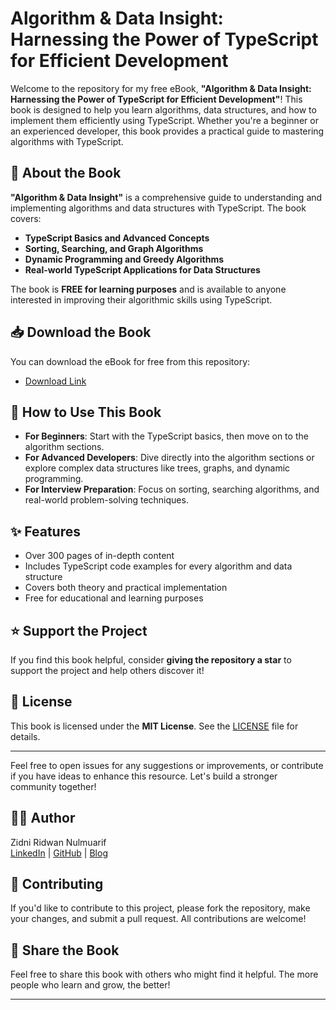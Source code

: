 # Algorithm & Data Insight: Harnessing the Power of TypeScript for Efficient Development

Welcome to the repository for my free eBook, **"Algorithm & Data Insight: Harnessing the Power of TypeScript for Efficient Development"**! This book is designed to help you learn algorithms, data structures, and how to implement them efficiently using TypeScript. Whether you're a beginner or an experienced developer, this book provides a practical guide to mastering algorithms with TypeScript.

## 📖 About the Book

**"Algorithm & Data Insight"** is a comprehensive guide to understanding and implementing algorithms and data structures with TypeScript. The book covers:

- **TypeScript Basics and Advanced Concepts**
- **Sorting, Searching, and Graph Algorithms**
- **Dynamic Programming and Greedy Algorithms**
- **Real-world TypeScript Applications for Data Structures**

The book is **FREE for learning purposes** and is available to anyone interested in improving their algorithmic skills using TypeScript.

## 📥 Download the Book

You can download the eBook for free from this repository:

- [Download Link](https://github.com/zidniryi/Algorithm-Data-Insight/blob/main/Algorithms%20%26%20Data%20Insight.pdf)

## 🔨 How to Use This Book

- **For Beginners**: Start with the TypeScript basics, then move on to the algorithm sections.
- **For Advanced Developers**: Dive directly into the algorithm sections or explore complex data structures like trees, graphs, and dynamic programming.
- **For Interview Preparation**: Focus on sorting, searching algorithms, and real-world problem-solving techniques.

## ✨ Features

- Over 300 pages of in-depth content
- Includes TypeScript code examples for every algorithm and data structure
- Covers both theory and practical implementation
- Free for educational and learning purposes

## ⭐️ Support the Project

If you find this book helpful, consider **giving the repository a star** to support the project and help others discover it!

## 📄 License

This book is licensed under the **MIT License**. See the [LICENSE](LICENSE) file for details.

---

Feel free to open issues for any suggestions or improvements, or contribute if you have ideas to enhance this resource. Let's build a stronger community together!

## 👨‍💻 Author

Zidni Ridwan Nulmuarif  
[LinkedIn](https://www.linkedin.com/in/zidni-ridwan-nulmuarif) | [GitHub](https://github.com/zidniryi) | [Blog](https://www.konsepkoding.com/)

## 🤝 Contributing

If you'd like to contribute to this project, please fork the repository, make your changes, and submit a pull request. All contributions are welcome!

## 📣 Share the Book

Feel free to share this book with others who might find it helpful. The more people who learn and grow, the better!

---
